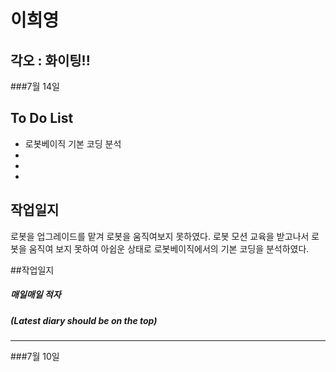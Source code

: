 
# 이희영
## 각오 : 화이팅!!

###7월 14일

## To Do List

  - 로봇베이직 기본 코딩 분석 
  - 
  - 
  - 
## 작업일지
 로봇을 업그레이드를 맡겨 로봇을 움직여보지 못하였다. 로봇 모션 교육을 받고나서 로봇을 움직여 보지 못하여 아쉽운 상태로 로봇베이직에서의 기본 코딩을 분석하였다. 
 
##작업일지
##### 매일매일 적자
##### (Latest diary should be on the top)
----------
###7월 10일
 